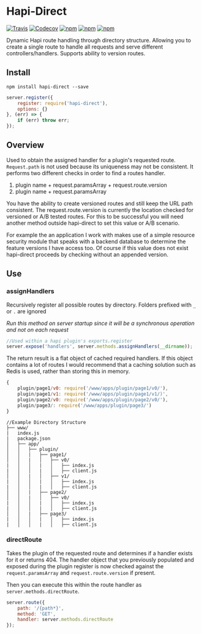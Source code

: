 # Hapi-Direct

[![Travis](https://img.shields.io/travis/sgrasso/hapi-direct.svg)]()
[![Codecov](https://img.shields.io/codecov/c/github/codecov/hapi-direct.svg)]()
[![npm](https://img.shields.io/npm/v/hapi-direct.svg)]()
[![npm](https://img.shields.io/npm/dt/hapi-direct.svg)]()
[![npm](https://img.shields.io/npm/l/hapi-direct.svg)]()

Dynamic Hapi route handling through directory structure. Allowing you to create a single route to handle all requests and serve different controllers/handlers. Supports ability to version routes.

## Install
```
npm install hapi-direct --save
```

``` js
server.register({
    register: require('hapi-direct'),
    options: {}
}, (err) => {
    if (err) throw err;
});
```

## Overview

Used to obtain the assigned handler for a plugin's requested route. `Request.path` is not used because its uniqueness may not be consistent. It performs two different checks in order to find a routes handler. 

1. plugin name + request.paramsArray + request.route.version
2. plugin name + request.paramsArray

You have the ability to create versioned routes and still keep the URL path consistent.  The request.route.version is currently the location checked for versioned or A/B tested routes. For this to be successful you will need another method outside hapi-direct to set this value or A/B scenario. 

For example the an application I work with makes use of a simple resource security module that speaks with a backend database to determine the feature versions I have access too. Of course if this value does not exist hapi-direct proceeds by checking without an appended version.

## Use

### assignHandlers

Recursively register all possible routes by directory.
Folders prefixed with `_` or `.` are ignored

*Run this method on server startup since it will be a synchronous operation and not on each request*

``` js
//Used within a hapi plugin's exports.register
server.expose('handlers', server.methods.assignHandlers(__dirname));
```

The return result is a flat object of cached required handlers.  If this object contains a lot of routes I would recommend that a caching solution such as Redis is used, rather than storing this in memory.


```js
{
	plugin/page1/v0: require('/www/apps/plugin/page1/v0/'),
	plugin/page1/v1: require('/www/apps/plugin/page1/v1/)',
	plugin/page2/v0: require('/www/apps/plugin/page2/v0/'),
	plugin/page3/: require('/www/apps/plugin/page3/')
}
```

```
//Example Directory Structure
├── www/
|	index.js
|	package.json
│   ├── app/
│   │   ├── plugin/
│   │   |	├── page1/
│   │   |	│   ├── v0/
|	│   │   |	│   ├── index.js
|	│   │   |	│   ├── client.js
│   │   |	│   ├── v1/
|	│   │   |	│   ├── index.js
|	│   │   |	│   ├── client.js
│   │   |	├── page2/
│   │   |	│   ├── v0/
|	│   │   |	│   ├── index.js
|	│   │   |	│   ├── client.js
│   │   |	├── page3/
|	│   │   |	│   ├── index.js
|	│   │   |	│   ├── client.js
```

### directRoute

Takes the plugin of the requested route and determines if a handler exists for it or returns 404. The handler object that you previously populated and exposed during the plugin register is now checked against the `request.paramsArray` and `request.route.version` if present.

Then you can execute this within the route handler as `server.methods.directRoute`.

``` js
server.route({
	path: '/{path*}',
	method: 'GET',
	handler: server.methods.directRoute
});
```